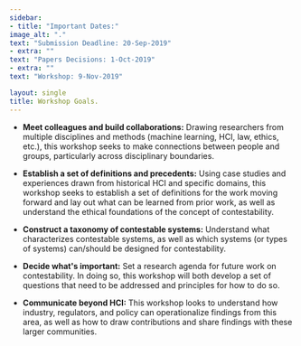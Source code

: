 ```yaml
---
sidebar:
- title: "Important Dates:"
image_alt: "."
text: "Submission Deadline: 20-Sep-2019"
- extra: ""
text: "Papers Decisions: 1-Oct-2019"
- extra: ""
text: "Workshop: 9-Nov-2019"

layout: single
title: Workshop Goals.
---
```


- **Meet colleagues and build collaborations:** Drawing researchers from multiple disciplines and methods (machine learning, HCI, law, ethics, etc.), this workshop seeks to make connections between people and groups, particularly across disciplinary boundaries.

- **Establish a set of definitions and precedents:** Using case studies and experiences drawn from historical HCI and specific domains, this workshop seeks to establish a set of definitions for the work moving forward and lay out what can be learned from prior work, as well as understand the ethical foundations of the concept of contestability. 

- **Construct a taxonomy of contestable systems:** Understand what characterizes contestable systems, as well as which systems (or types of systems) can/should be designed for contestability. 

- **Decide what's important:** Set a research agenda for future work on contestability. In doing so, this workshop will both develop a set of questions that need to be addressed and principles for how to do so.

- **Communicate beyond HCI:** This workshop looks to understand how industry, regulators, and policy can operationalize findings from this area, as well as how to draw contributions and share findings with these larger communities. 
